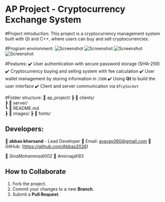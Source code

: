 # AP Project - Cryptocurrency Exchange System

#Project introduction:
This project is a cryptocurrency management system built with Qt and C++, where users can buy and sell cryptocurrencies.

#Program environment:
![Screenshot](https://i.imgur.com/JGu2fa9.png)
![Screenshot](https://i.imgur.com/ALoHEuM.png)
![Screenshot](https://i.imgur.com/THCmXUU.png)
![Screenshot](https://i.imgur.com/HPvgkri.png)


#Features:
✔️ User authentication with secure password storage (SHA-256)
✔️ Cryptocurrency buying and selling system with fee calculation
✔️ User wallet management by storing information in `JSON`
✔️ Using **Qt** to build the user interface
✔️ Client and server communication via `QTcpSocket`

#Folder structure:
📂 ap_project/
 ┣ 📂 clients/       
 ┣ 📂 server/      
 ┗ 📜 README.md      
 ┣ 📂 images/
 ┣ 📂 fonts/

 ## Developers:
👤 **abbas khorsand** - Lead Developer
📧 Email: avavav060@gmail.com
🔗 GitHub: (https://github.com/Abbas2026)

👤 *SinaMohammadi002*
👤 Amirnajafi83

## How to Collaborate
1. Fork the project.
2. Commit your changes to a new **Branch**.
3. Submit a **Pull Request**.
